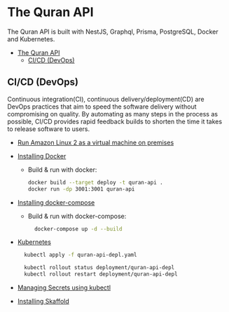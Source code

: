 # The Quran API
The Quran API is built with NestJS, Graphql, Prisma, PostgreSQL, Docker and Kubernetes.

- [The Quran API](#the-quran-api)
  - [CI/CD (DevOps)](#cicd-devops)


## CI/CD (DevOps)
Continuous integration(CI), continuous delivery/deployment(CD) are DevOps practices that aim to speed the software delivery without compromising on quality. By automating as many steps in the process as possible, CI/CD provides rapid feedback builds to shorten the time it takes to release software to users.

- [Run Amazon Linux 2 as a virtual machine on premises](https://github.com/mehradi-github/ref-devops-flow#run-amazon-linux-2-as-a-virtual-machine-on-premises)
- [Installing Docker](https://github.com/mehradi-github/ref-devops-flow#installing-docker)
  - Build & run with docker:
    ``` bash
    docker build --target deploy -t quran-api .
    docker run -dp 3001:3001 quran-api
    ```
- [Installing docker-compose](https://github.com/mehradi-github/ref-graphql#installing-docker-compose)

  - Build & run with docker-compose:
    ```bash
      docker-compose up -d --build
    ```
- [Kubernetes](https://github.com/mehradi-github/ref-microservices-ticketing-auth#k8s-world)    
  
  ```bash
    kubectl apply -f quran-api-depl.yaml

    kubectl rollout status deployment/quran-api-depl
    kubectl rollout restart deployment/quran-api-depl
  ```
- [Managing Secrets using kubectl](https://github.com/mehradi-github/microservices-ticketing#managing-secrets-using-kubectl)
- [Installing Skaffold](https://github.com/mehradi-github/microservices-ticketing#skaffold)

